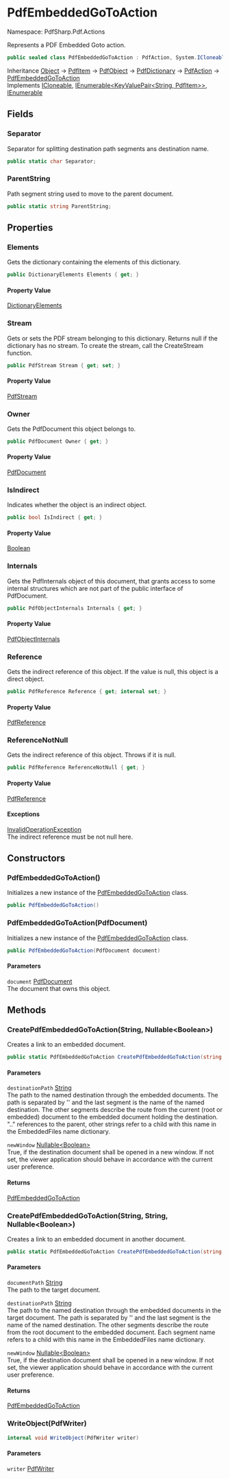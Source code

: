 # PdfEmbeddedGoToAction

Namespace: PdfSharp.Pdf.Actions

Represents a PDF Embedded Goto action.

```csharp
public sealed class PdfEmbeddedGoToAction : PdfAction, System.ICloneable, System.Collections.Generic.IEnumerable`1[[System.Collections.Generic.KeyValuePair`2[[System.String, System.Private.CoreLib, Version=6.0.0.0, Culture=neutral, PublicKeyToken=7cec85d7bea7798e],[PdfSharp.Pdf.PdfItem, PdfSharp, Version=0.1.2.0, Culture=neutral, PublicKeyToken=null]], System.Private.CoreLib, Version=6.0.0.0, Culture=neutral, PublicKeyToken=7cec85d7bea7798e]], System.Collections.IEnumerable
```

Inheritance [Object](https://docs.microsoft.com/en-us/dotnet/api/system.object) → [PdfItem](./pdfsharp.pdf.pdfitem) → [PdfObject](./pdfsharp.pdf.pdfobject) → [PdfDictionary](./pdfsharp.pdf.pdfdictionary) → [PdfAction](./pdfsharp.pdf.actions.pdfaction) → [PdfEmbeddedGoToAction](./pdfsharp.pdf.actions.pdfembeddedgotoaction)<br>
Implements [ICloneable](https://docs.microsoft.com/en-us/dotnet/api/system.icloneable), [IEnumerable&lt;KeyValuePair&lt;String, PdfItem&gt;&gt;](https://docs.microsoft.com/en-us/dotnet/api/system.collections.generic.ienumerable-1), [IEnumerable](https://docs.microsoft.com/en-us/dotnet/api/system.collections.ienumerable)

## Fields

### **Separator**

Separator for splitting destination path segments ans destination name.

```csharp
public static char Separator;
```

### **ParentString**

Path segment string used to move to the parent document.

```csharp
public static string ParentString;
```

## Properties

### **Elements**

Gets the dictionary containing the elements of this dictionary.

```csharp
public DictionaryElements Elements { get; }
```

#### Property Value

[DictionaryElements](./pdfsharp.pdf.pdfdictionary.dictionaryelements)<br>

### **Stream**

Gets or sets the PDF stream belonging to this dictionary. Returns null if the dictionary has
 no stream. To create the stream, call the CreateStream function.

```csharp
public PdfStream Stream { get; set; }
```

#### Property Value

[PdfStream](./pdfsharp.pdf.pdfdictionary.pdfstream)<br>

### **Owner**

Gets the PdfDocument this object belongs to.

```csharp
public PdfDocument Owner { get; }
```

#### Property Value

[PdfDocument](./pdfsharp.pdf.pdfdocument)<br>

### **IsIndirect**

Indicates whether the object is an indirect object.

```csharp
public bool IsIndirect { get; }
```

#### Property Value

[Boolean](https://docs.microsoft.com/en-us/dotnet/api/system.boolean)<br>

### **Internals**

Gets the PdfInternals object of this document, that grants access to some internal structures
 which are not part of the public interface of PdfDocument.

```csharp
public PdfObjectInternals Internals { get; }
```

#### Property Value

[PdfObjectInternals](./pdfsharp.pdf.advanced.pdfobjectinternals)<br>

### **Reference**

Gets the indirect reference of this object. If the value is null, this object is a direct object.

```csharp
public PdfReference Reference { get; internal set; }
```

#### Property Value

[PdfReference](./pdfsharp.pdf.advanced.pdfreference)<br>

### **ReferenceNotNull**

Gets the indirect reference of this object. Throws if it is null.

```csharp
public PdfReference ReferenceNotNull { get; }
```

#### Property Value

[PdfReference](./pdfsharp.pdf.advanced.pdfreference)<br>

#### Exceptions

[InvalidOperationException](https://docs.microsoft.com/en-us/dotnet/api/system.invalidoperationexception)<br>
The indirect reference must be not null here.

## Constructors

### **PdfEmbeddedGoToAction()**

Initializes a new instance of the [PdfEmbeddedGoToAction](./pdfsharp.pdf.actions.pdfembeddedgotoaction) class.

```csharp
public PdfEmbeddedGoToAction()
```

### **PdfEmbeddedGoToAction(PdfDocument)**

Initializes a new instance of the [PdfEmbeddedGoToAction](./pdfsharp.pdf.actions.pdfembeddedgotoaction) class.

```csharp
public PdfEmbeddedGoToAction(PdfDocument document)
```

#### Parameters

`document` [PdfDocument](./pdfsharp.pdf.pdfdocument)<br>
The document that owns this object.

## Methods

### **CreatePdfEmbeddedGoToAction(String, Nullable&lt;Boolean&gt;)**

Creates a link to an embedded document.

```csharp
public static PdfEmbeddedGoToAction CreatePdfEmbeddedGoToAction(string destinationPath, Nullable<bool> newWindow)
```

#### Parameters

`destinationPath` [String](https://docs.microsoft.com/en-us/dotnet/api/system.string)<br>
The path to the named destination through the embedded documents.
 The path is separated by '\' and the last segment is the name of the named destination.
 The other segments describe the route from the current (root or embedded) document to the embedded document holding the destination.
 ".." references to the parent, other strings refer to a child with this name in the EmbeddedFiles name dictionary.

`newWindow` [Nullable&lt;Boolean&gt;](https://docs.microsoft.com/en-us/dotnet/api/system.nullable-1)<br>
True, if the destination document shall be opened in a new window.
 If not set, the viewer application should behave in accordance with the current user preference.

#### Returns

[PdfEmbeddedGoToAction](./pdfsharp.pdf.actions.pdfembeddedgotoaction)<br>

### **CreatePdfEmbeddedGoToAction(String, String, Nullable&lt;Boolean&gt;)**

Creates a link to an embedded document in another document.

```csharp
public static PdfEmbeddedGoToAction CreatePdfEmbeddedGoToAction(string documentPath, string destinationPath, Nullable<bool> newWindow)
```

#### Parameters

`documentPath` [String](https://docs.microsoft.com/en-us/dotnet/api/system.string)<br>
The path to the target document.

`destinationPath` [String](https://docs.microsoft.com/en-us/dotnet/api/system.string)<br>
The path to the named destination through the embedded documents in the target document.
 The path is separated by '\' and the last segment is the name of the named destination.
 The other segments describe the route from the root document to the embedded document.
 Each segment name refers to a child with this name in the EmbeddedFiles name dictionary.

`newWindow` [Nullable&lt;Boolean&gt;](https://docs.microsoft.com/en-us/dotnet/api/system.nullable-1)<br>
True, if the destination document shall be opened in a new window.
 If not set, the viewer application should behave in accordance with the current user preference.

#### Returns

[PdfEmbeddedGoToAction](./pdfsharp.pdf.actions.pdfembeddedgotoaction)<br>

### **WriteObject(PdfWriter)**

```csharp
internal void WriteObject(PdfWriter writer)
```

#### Parameters

`writer` [PdfWriter](./pdfsharp.pdf.io.pdfwriter)<br>
